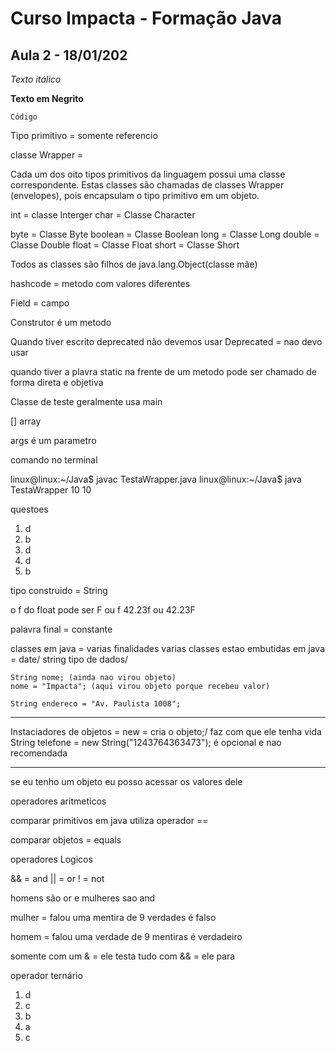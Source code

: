 # Curso Impacta - Formação Java 

## Aula 2 - 18/01/202

_Texto itálico_

**Texto em Negrito**

`Código`

Tipo primitivo = somente referencio

classe Wrapper = 

Cada um dos oito tipos primitivos da linguagem possui uma classe
correspondente. Estas classes são chamadas de classes Wrapper (envelopes),
pois encapsulam o tipo primitivo em um objeto.

int = classe Interger
char = Classe Character

byte = Classe Byte
boolean = Classe Boolean
long = Classe Long
double = Classe Double
float = Classe Float
short = Classe Short

Todos as classes são filhos de java.lang.Object(classe mãe)

hashcode = metodo com valores diferentes

Field = campo

Construtor é um metodo

Quando tiver escrito deprecated não devemos usar
Deprecated = nao devo usar

quando tiver a plavra static na frente de um metodo pode ser chamado de forma direta e objetiva

Classe de teste geralmente usa main

[] array

args é um parametro

comando no terminal

linux@linux:~/Java$ javac TestaWrapper.java 
linux@linux:~/Java$ java TestaWrapper 
10
10

questoes
1) d
2) b
3) d
4) d  
5) b
 
 tipo construido = String 
 
 o f do float pode ser F ou f 42.23f ou 42.23F
 
 palavra final = constante
 
 
classes em java = varias finalidades
varias classes estao embutidas em java = date/ string
tipo de dados/ 

    String nome; (ainda nao virou objeto)
	nome = "Impacta"; (aqui virou objeto porque recebeu valor)
	
	String endereco = "Av. Paulista 1008";

_____________________________________________

Instaciadores de objetos = new = cria o objeto;/ faz com que ele tenha vida
	String telefone = new String("1243764363473"); 
 é opcional e nao recomendada
 
 _____________________________________________
 
 se eu tenho um objeto eu posso acessar os valores dele
 
operadores aritmeticos 
 
comparar primitivos em java utiliza operador ==
 
 comparar objetos = equals


operadores Logicos

&& = and
|| = or
! = not

homens são or e mulheres sao and

mulher = falou uma mentira de 9 verdades é falso

homem = falou uma verdade de 9 mentiras é verdadeiro

somente com um & = ele testa tudo
com && = ele para

operador ternário

1) d
2) c
3) b
4) a
5) c

 
 